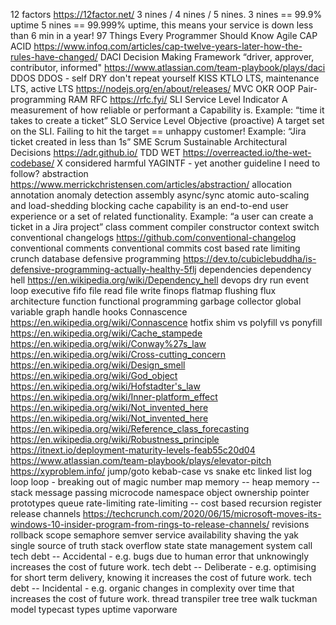12 factors https://12factor.net/
3 nines / 4 nines / 5 nines. 3 nines == 99.9% uptime 5 nines == 99.999% uptime, this means your service is down less than 6 min in a year!
97 Things Every Programmer Should Know
Agile
CAP ACID https://www.infoq.com/articles/cap-twelve-years-later-how-the-rules-have-changed/
DACI Decision Making Framework “driver, approver, contributor, informed" https://www.atlassian.com/team-playbook/plays/daci
DDOS
DDOS - self
DRY don't repeat yourself
KISS
KTLO
LTS, maintenance LTS, active LTS https://nodejs.org/en/about/releases/
MVC
OKR
OOP
Pair-programming
RAM
RFC https://rfc.fyi/
SLI Service Level Indicator A measurement of how reliable or performant a Capability is. Example: “time it takes to create a ticket”
SLO Service Level Objective (proactive) A target set on the SLI. Failing to hit the target == unhappy customer! Example: “Jira ticket created in less than 1s”
SME
Scrum
Sustainable Architectural Decisions https://adr.github.io/
TDD
WET https://overreacted.io/the-wet-codebase/
X considered harmful
YAGINTF - yet another guideline I need to follow?
abstraction https://www.merrickchristensen.com/articles/abstraction/
allocation
annotation
anomaly detection
assembly
async/sync
atomic
auto-scaling and load-shedding
blocking
cache
capability is an end-to-end user experience or a set of related functionality. Example: “a user can create a ticket in a Jira project”
class
comment
compiler
constructor
context switch
conventional changelogs https://github.com/conventional-changelog
conventional comments
conventional commits
cost based rate limiting
crunch
database
defensive programming https://dev.to/cubiclebuddha/is-defensive-programming-actually-healthy-5flj
dependencies
dependency hell https://en.wikipedia.org/wiki/Dependency_hell
devops
dry run
event loop
executive
fifo
file read
file write
finops
flatmap
flushing
flux architecture
function
functional programming
garbage collector
global variable
graph
handle
hooks
Connascence https://en.wikipedia.org/wiki/Connascence
hotfix
shim vs polyfill vs ponyfill
https://en.wikipedia.org/wiki/Cache_stampede
https://en.wikipedia.org/wiki/Conway%27s_law
https://en.wikipedia.org/wiki/Cross-cutting_concern
https://en.wikipedia.org/wiki/Design_smell
https://en.wikipedia.org/wiki/God_object
https://en.wikipedia.org/wiki/Hofstadter's_law
https://en.wikipedia.org/wiki/Inner-platform_effect
https://en.wikipedia.org/wiki/Not_invented_here
https://en.wikipedia.org/wiki/Not_invented_here
https://en.wikipedia.org/wiki/Reference_class_forecasting
https://en.wikipedia.org/wiki/Robustness_principle
https://itnext.io/deployment-maturity-levels-feab55c20d04
https://www.atlassian.com/team-playbook/plays/elevator-pitch
https://xyproblem.info/
jump/goto
kebab-case vs snake etc
linked list
log
loop
loop - breaking out of
magic number
map
memory -- heap
memory -- stack
message passing
microcode
namespace
object
ownership
pointer
prototypes
queue
rate-limiting
rate-limiting -- cost based
recursion
register
release channels https://techcrunch.com/2020/06/15/microsoft-moves-its-windows-10-insider-program-from-rings-to-release-channels/
revisions
rollback
scope
semaphore
semver
service availability
shaving the yak
single source of truth
stack overflow
state
state management
system call
tech debt -- Accidental - e.g. bugs due to human error that unknowingly increases the cost of future work.
tech debt -- Deliberate  - e.g. optimising for short term delivery, knowing it increases the cost of future work.
tech debt -- Incidental  - e.g. organic changes in complexity over time that increases the cost of future work.
thread
transpiler
tree
tree walk
tuckman model
typecast
types
uptime
vaporware
